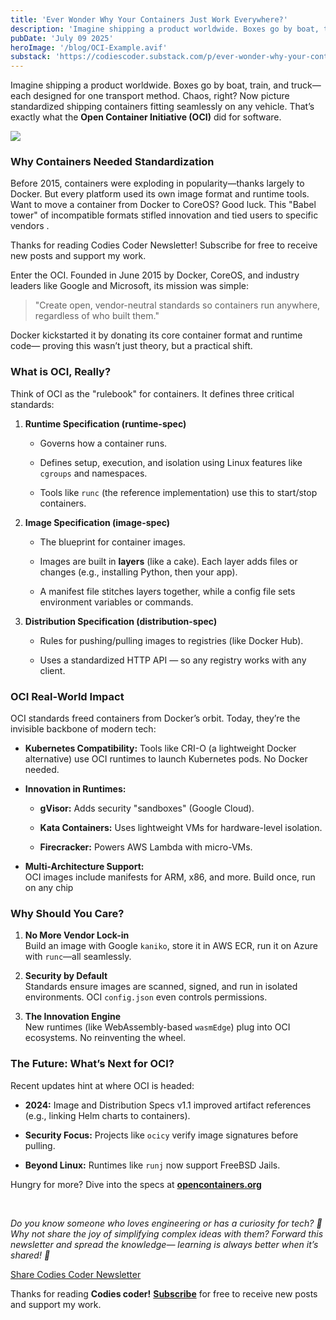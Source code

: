 ```yaml
---
title: 'Ever Wonder Why Your Containers Just Work Everywhere?'
description: 'Imagine shipping a product worldwide. Boxes go by boat, train, and truck—each designed for one transport method. Chaos, right? Now picture standardized shipping containers fitting seamlessly on any vehicle. That’s exactly what the Open Container Initiative (OCI) did for software.'
pubDate: 'July 09 2025'
heroImage: '/blog/OCI-Example.avif'
substack: 'https://codiescoder.substack.com/p/ever-wonder-why-your-containers-just'
---
```


Imagine shipping a product worldwide. Boxes go by boat, train, and truck—each designed for one transport method. Chaos,
right? Now picture standardized shipping containers fitting seamlessly on any vehicle. That’s exactly what the **Open
Container Initiative (OCI)** did for software.

![](https://ajaynegi.web.app/blog/OCI-Example.avif)

### **Why Containers Needed Standardization**

Before 2015, containers were exploding in popularity—thanks largely to Docker. But every platform used its own image
format and runtime tools. Want to move a container from Docker to CoreOS? Good luck. This "Babel tower" of incompatible
formats stifled innovation and tied users to specific vendors .

Thanks for reading Codies Coder Newsletter! Subscribe for free to receive new posts and support my work.

Enter the OCI. Founded in June 2015 by Docker, CoreOS, and industry leaders like Google and Microsoft, its mission was
simple:

> "Create open, vendor-neutral standards so containers run anywhere, regardless of who built them."

Docker kickstarted it by donating its core container format and runtime code— proving this wasn’t just theory, but a
practical shift.

### **What is OCI, Really?**

Think of OCI as the "rulebook" for containers. It defines three critical standards:

1. **Runtime Specification (runtime-spec)**

    * Governs how a container runs.

    * Defines setup, execution, and isolation using Linux features like `cgroups` and namespaces.

    * Tools like `runc` (the reference implementation) use this to start/stop containers.

2. **Image Specification (image-spec)**

    * The blueprint for container images.

    * Images are built in **layers** (like a cake). Each layer adds files or changes (e.g., installing Python, then your
      app).

    * A manifest file stitches layers together, while a config file sets environment variables or commands.

3. **Distribution Specification (distribution-spec)**

    * Rules for pushing/pulling images to registries (like Docker Hub).

    * Uses a standardized HTTP API — so any registry works with any client.

### **OCI Real-World Impact**

OCI standards freed containers from Docker’s orbit. Today, they’re the invisible backbone of modern tech:

* **Kubernetes Compatibility:** Tools like CRI-O (a lightweight Docker alternative) use OCI runtimes to launch
  Kubernetes pods. No Docker needed.

* **Innovation in Runtimes:**

    * **gVisor:** Adds security "sandboxes" (Google Cloud).

    * **Kata Containers:** Uses lightweight VMs for hardware-level isolation.

    * **Firecracker:** Powers AWS Lambda with micro-VMs.

* **Multi-Architecture Support:**  
  OCI images include manifests for ARM, x86, and more. Build once, run on any chip

### Why Should You Care?

1. **No More Vendor Lock-in**  
   Build an image with Google `kaniko`, store it in AWS ECR, run it on Azure with `runc`—all seamlessly.

2. **Security by Default**  
   Standards ensure images are scanned, signed, and run in isolated environments. OCI `config.json` even controls
   permissions.

3. **The Innovation Engine**  
   New runtimes (like WebAssembly-based `wasmEdge`) plug into OCI ecosystems. No reinventing the wheel.

### The Future: What’s Next for OCI?

Recent updates hint at where OCI is headed:

* **2024:** Image and Distribution Specs v1.1 improved artifact references (e.g., linking Helm charts to containers).

* **Security Focus:** Projects like `ocicy` verify image signatures before pulling.

* **Beyond Linux:** Runtimes like `runj` now support FreeBSD Jails.

Hungry for more? Dive into the specs at  **[opencontainers.org](https://opencontainers.org/)**

<br/>

_Do you know someone who loves engineering or has a curiosity for tech? 🤔  
Why not share the joy of simplifying complex ideas with them? Forward this newsletter and spread the
knowledge— learning is always better when it’s shared! 🚀_

[Share Codies Coder Newsletter](https://codiescoder.substack.com/?utm_source=substack&utm_medium=email&utm_content=share&action=share)

Thanks for reading **Codies coder!** **[Subscribe](https://codiescoder.substack.com/subscribe)** for free to receive new
posts and support my work.